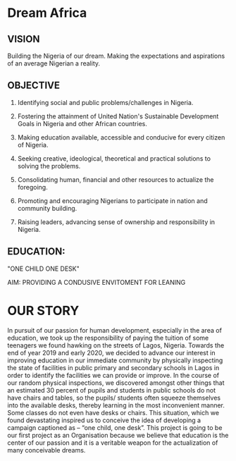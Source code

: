 # Dream Africa

## VISION 
Building the Nigeria of our dream. Making the expectations and aspirations of an average Nigerian a reality. 

## OBJECTIVE

1. Identifying social and public problems/challenges in Nigeria.

2. Fostering the attainment of United Nation's Sustainable Development Goals in Nigeria and other African countries.

3. Making education available, accessible and conducive for every citizen of Nigeria. 

4. Seeking creative, ideological, theoretical and practical solutions to solving the problems. 

5. Consolidating human, financial and other resources to actualize the foregoing. 

6. Promoting and encouraging Nigerians to participate in nation and community building.

7. Raising leaders, advancing sense of ownership and responsibility in Nigeria. 

## EDUCATION: 

"ONE CHILD ONE DESK"

AIM: PROVIDING A CONDUSIVE ENVITOMENT FOR LEANING 

# OUR STORY 

In pursuit of our passion for human development, especially in the area of education, we
took up the responsibility of paying the tuition of some teenagers we found hawking on the 
streets of Lagos, Nigeria. Towards the end of year 2019 and early 2020, we decided to 
advance our interest in improving education in our immediate community by physically 
inspecting the state of facilities in public primary and secondary schools in Lagos in order 
to identify the facilities we can provide or improve. In the course of our random physical
inspections, we discovered amongst other things that an estimated 30 percent of pupils and 
students in public schools do not have chairs and tables, so the pupils/ students often 
squeeze themselves into the available desks, thereby learning in the most inconvenient
manner. Some classes do not even have desks or chairs. This situation, which we found devastating inspired us to conceive the idea of 
developing a campaign captioned as – “one child, one desk”. This project is going to be our first project as an Organisation because we believe that education is the center of our passion and it is a veritable weapon for the actualization of many conceivable dreams.  
